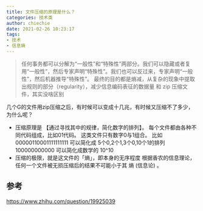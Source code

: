 ```yaml
---
title: 文件压缩的原理是什么？
categories: 技术类
author: chiechie
date: 2021-02-26 10:23:17
tags:
- 技术
- 信息熵
---
```


> 任何事务都可以分解为“一般性”和“特殊性”两部分。我们可以隐藏或者复用“一般性”，然后专家声明“特殊性”。我们也可以反过来，专家声明“一般性”，然后机器推导“特殊性”。
> 最终的目的都是熵减，从复杂的现象中提取出规则的部分（regularity），减少信息编码表征的数据量
> 和 zip 压缩文件，其实没啥区别

几个G的文件用zip压缩之后，有时候可以变成十几兆，有时候又压缩不了多少，为什么呢？
- 压缩原理是 【通过寻找其中的规律，简化数字的排列】。
每个文件都由各种不同代码组成，比如01代码。
  这类文件只有数字0与1组合。
  比如
  00000110001111111111
  可以简化成
  5个0,2个1,3个0,10个1的排列
  100000000000
  可以简化成数学的
  10^10
- 压缩的极限，就是这文件的「熵」，即本身的无序程度
  根据香农的信息理论，任何一个文件被无损压缩后的结果不可能小于其 熵 (信息论) 。
  
## 参考
https://www.zhihu.com/question/19925039